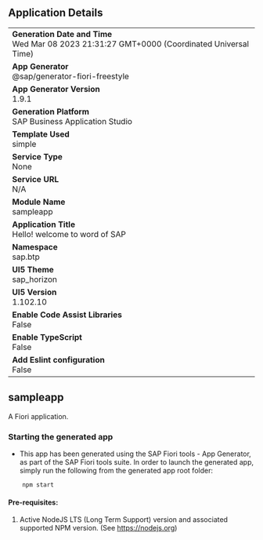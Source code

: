## Application Details
|               |
| ------------- |
|**Generation Date and Time**<br>Wed Mar 08 2023 21:31:27 GMT+0000 (Coordinated Universal Time)|
|**App Generator**<br>@sap/generator-fiori-freestyle|
|**App Generator Version**<br>1.9.1|
|**Generation Platform**<br>SAP Business Application Studio|
|**Template Used**<br>simple|
|**Service Type**<br>None|
|**Service URL**<br>N/A
|**Module Name**<br>sampleapp|
|**Application Title**<br>Hello! welcome to word of SAP |
|**Namespace**<br>sap.btp|
|**UI5 Theme**<br>sap_horizon|
|**UI5 Version**<br>1.102.10|
|**Enable Code Assist Libraries**<br>False|
|**Enable TypeScript**<br>False|
|**Add Eslint configuration**<br>False|

## sampleapp

A Fiori application.

### Starting the generated app

-   This app has been generated using the SAP Fiori tools - App Generator, as part of the SAP Fiori tools suite.  In order to launch the generated app, simply run the following from the generated app root folder:

```
    npm start
```

#### Pre-requisites:

1. Active NodeJS LTS (Long Term Support) version and associated supported NPM version.  (See https://nodejs.org)


